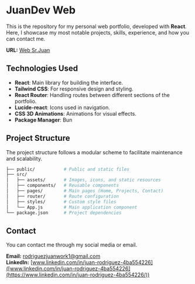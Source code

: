 # JuanDev Web

This is the repository for my personal web portfolio, developed with **React**. Here, I showcase my most notable projects, skills, experience, and how you can contact me.

**URL:** [Web Sr.Juan](https://juandev.is-a.dev)

## Technologies Used

- **React**: Main library for building the interface.
- **Tailwind CSS**: For responsive design and styling.
- **React Router**: Handling routes between different sections of the portfolio.
- **Lucide-react**: Icons used in navigation.
- **CSS 3D Animations**: Animations for visual effects.
- **Package Manager**: Bun

## Project Structure

The project structure follows a modular scheme to facilitate maintenance and scalability.

```bash
├── public/           # Public and static files
├── src/
│   ├── assets/       # Images, icons, and static resources
│   ├── components/   # Reusable components
│   ├── pages/        # Main pages (Home, Projects, Contact)
│   ├── router/       # Route configuration
│   ├── styles/       # Custom style files
│   └── App.js        # Main application component
└── package.json      # Project dependencies

```

## Contact

You can contact me through my social media or email.

**Email:** rodriguezjuanwork1@gmail.com  
**LinkedIn:** [www.linkedin.com/in/juan-rodriguez-4ba554226]([www.linkedin.com/in/juan-rodriguez-4ba554226](https://www.linkedin.com/in/juan-rodriguez-4ba554226/))
